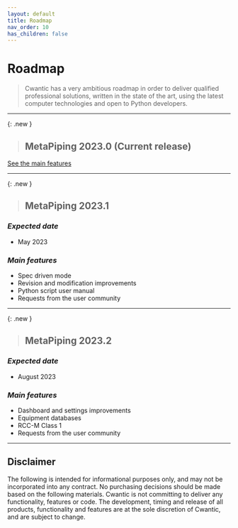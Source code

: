 ```yaml
---
layout: default
title: Roadmap
nav_order: 10
has_children: false
---
```


# Roadmap

>Cwantic has a very ambitious roadmap in order to deliver qualified professional solutions, written in the state of the art, using the latest computer technologies and open to Python developers.

---

{: .new }
> ## MetaPiping 2023.0 (Current release)

[See the main features](https://documentation.metapiping.com/WhatsNew/2023_0.html)

---

{: .new }
> ## MetaPiping 2023.1

### *Expected date*

* May 2023

### *Main features*

* Spec driven mode
* Revision and modification improvements
* Python script user manual
* Requests from the user community

---

{: .new }
> ## MetaPiping 2023.2

### *Expected date*

* August 2023

### *Main features*

* Dashboard and settings improvements
* Equipment databases
* RCC-M Class 1
* Requests from the user community

---

## Disclaimer

The following is intended for informational purposes only, and may not be incorporated into any contract. No purchasing decisions should be made based on the following materials. Cwantic is not committing to deliver any functionality, features or code. The development, timing and release of all products, functionality and features are at the sole discretion of Cwantic, and are subject to change.

